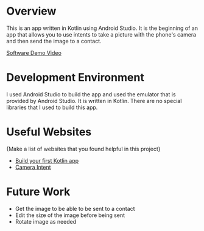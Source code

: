 # Overview

This is an app written in Kotlin using Android Studio. It is the beginning of an app that allows you to use intents to take a picture with the phone's camera
and then send the image to a contact.

[Software Demo Video](https://youtu.be/1Z2Dz6zXIn4)

# Development Environment

I used Android Studio to build the app and used the emulator that is provided by Android Studio. It is written in Kotlin. There are no special libraries that I
used to build this app.

# Useful Websites

{Make a list of websites that you found helpful in this project}
* [Build your first Kotlin app](https://developer.android.com/codelabs/build-your-first-android-app-kotlin#0)
* [Camera Intent](https://developer.android.com/training/camera/photobasics)

# Future Work

* Get the image to be able to be sent to a contact
* Edit the size of the image before being sent
* Rotate image as needed
